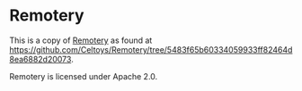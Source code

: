 # Remotery

This is a copy of [Remotery](https://github.com/Celtoys/Remotery) as found at https://github.com/Celtoys/Remotery/tree/5483f65b60334059933ff82464d8ea6882d20073.

Remotery is licensed under Apache 2.0.